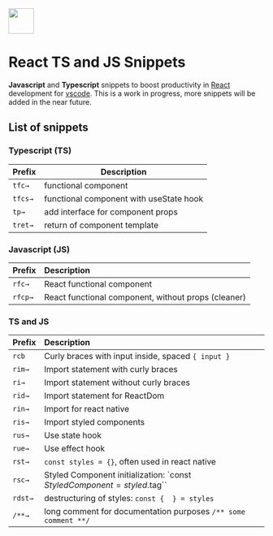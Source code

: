 <img src="https://vascorebolo.com/tsjsnippets-logo.png" width="50" height="50">

# React TS and JS Snippets

**Javascript** and **Typescript** snippets to boost productivity in [React](https://reactjs.org/) development for [vscode](https://code.visualstudio.com/).
This is a work in progress, more snippets will be added in the near future.

## List of snippets
### Typescript (TS)
| Prefix | Description |
|---|---|
| `tfc→` | functional component |
| `tfcs→` | functional component with useState hook |
| `tp→` | add interface for component props |
| `tret→` | return of component template |

### Javascript (JS)
Prefix | Description
---- |:--------
`rfc→` | React functional component
`rfcp→` | React functional component, without props (cleaner)

### TS and JS
Prefix | Description
---- |:--------
`rcb` | Curly braces with input inside, spaced `{ input }`
`rim→` | Import statement with curly braces
`ri→`  | Import statement without curly braces
`rid→` | Import statement for ReactDom
`rin→` | Import for react native
`ris→`  |  Import styled components
`rus→` | Use state hook
`rue→` | Use effect hook
`rst→` | `const styles = {}`, often used in react native
`rsc→` | Styled Component initialization: `const $StyledComponent = styled.$tag``
`rdst→` | destructuring of styles: `const {  } = styles`
`/**→` | long comment for documentation purposes `/** some comment **/`

